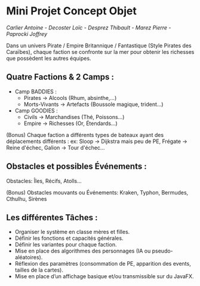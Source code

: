 # Mini Projet Concept Objet
*Carlier Antoine - Decoster Loïc - Desprez Thibault - Marez Pierre - Paprocki Joffrey*

Dans un univers Pirate / Empire Britannique / Fantastique (Style Pirates des Caraïbes), chaque faction se confronte sur la mer pour obtenir les richesses que possèdent les autres équipes.

## Quatre Factions & 2 Camps :
- Camp BADDIES : 
    - Pirates         → Alcools       (Rhum, absinthe,...)
    - Morts-Vivants   → Artefacts     (Boussole magique, trident...)
- Camp GOODIES :
    - Civils          → Marchandises  (Thé, Poissons...)
    - Empire          → Richesses     (Or, Étendards...)

(Bonus) Chaque faction a différents types de bateaux ayant des déplacements différents : ex: Sloop -> Dijkstra mais peu de PE, Frégate -> Reine d'échec, Galion -> Tour d'échec…

## Obstacles et possibles Événements :
Obstacles: Îles, Récifs, Atolls...

(Bonus) Obstacles mouvants ou Événements: Kraken, Typhon, Bermudes, Cthulhu, Sirènes

## Les différentes Tâches :
- Organiser le système en classe mères et filles.
- Définir les fonctions et capacités générales.
- Définir les variantes pour chaque faction.
- Mise en place des algorithmes des personnages (IA ou pseudo-aléatoires).
- Réflexion des paramètres (consommation de PE, apparition des events, tailles de la cartes).
- Mise en place d’un affichage basique et/ou transmissible sur du JavaFX.